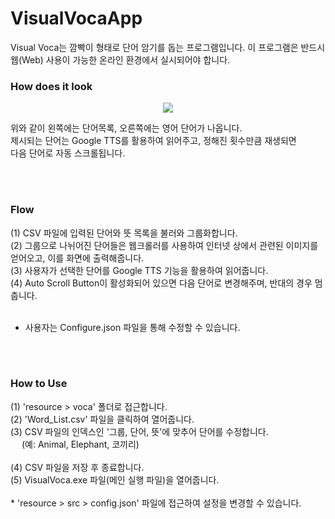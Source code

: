 # VisualVocaApp
Visual Voca는 깜빡이 형태로 단어 암기를 돕는 프로그램입니다.
이 프로그램은 반드시 웹(Web) 사용이 가능한 온라인 환경에서 실시되어야 합니다. 

### How does it look
<p align="center">
<img class="center" src="https://i.imgur.com/uHLfRIX.gif"/><br>

위와 같이 왼쪽에는 단어목록, 오른쪽에는 영어 단어가 나옵니다.<br>
제시되는 단어는 Google TTS를 활용하여 읽어주고, 정해진 횟수만큼 재생되면<br>
다음 단어로 자동 스크롤됩니다.
</p>
<br>
<br>


### Flow
(1) CSV 파일에 입력된 단어와 뜻 목록을 불러와 그룹화합니다. <br>
(2) 그룹으로 나뉘어진 단어들은 웹크롤러를 사용하여 인터넷 상에서 관련된 이미지를 얻어오고, 이를 화면에 출력해줍니다.<br>
(3) 사용자가 선택한 단어를 Google TTS 기능을 활용하여 읽어줍니다.<br>
(4) Auto Scroll Button이 활성화되어 있으면 다음 단어로 변경해주며, 반대의 경우 멈춥니다.<br><br>
* 사용자는 Configure.json 파일을 통해 수정할 수 있습니다.<br>
<br>
<br>

### How to Use
<span>(1) 'resource > voca' 폴더로 접근합니다.</span><br>
<span>(2) 'Word_List.csv' 파일을 클릭하여 열어줍니다.</span><br>
<span>(3) CSV 파일의 인덱스인 '그룹, 단어, 뜻'에 맞추어 단어를 수정합니다.</span><br>
<span>　   (예: Animal, Elephant, 코끼리)</span><br><br>
<span>(4) CSV 파일을 저장 후 종료합니다.</span><br>
<span>(5) VisualVoca.exe 파일(메인 실행 파일)을 열어줍니다.</span><br><br>
<span>* 'resource > src > config.json' 파일에 접근하여 설정을 변경할 수 있습니다.</span><br>
